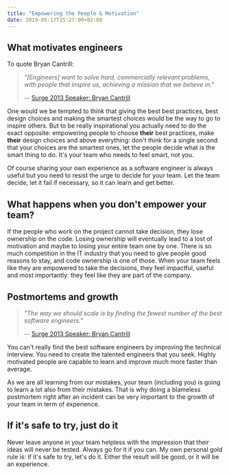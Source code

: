 ```yaml
---
title: "Empowering the People & Motivation"
date: 2019-05-17T15:27:00+02:00
---
```

What motivates engineers
------------------------

To quote Bryan Cantrill:

> *"[Engineers] want to solve hard, commercially relevant problems, with people
> that inspire us, achieving a mission that we believe in."*
>
> -- [Surge 2013 Speaker: Bryan Cantrill](https://www.youtube.com/watch?v=1KeYzjILqDo)

One would we be tempted to think that giving the best best practices, best
design choices and making the smartest choices would be the way to go to
inspire others. But to be really inspirational you actually need to do the
exact opposite: empowering people to choose **their** best practices, make
**their** design choices and above everything: don't think for a single second
that your choices are the smartest ones, let the people decide what is the
smart thing to do. It's your team who needs to feel smart, not you.

Of course sharing your own experience as a software engineer is always useful
but you need to resist the urge to decide for your team. Let the team decide,
let it fail if necessary, so it can learn and get better.

What happens when you don't empower your team?
----------------------------------------------

If the people who work on the project cannot take decision, they lose ownership
on the code. Losing ownership will eventually lead to a lost of motivation and
maybe to losing your entire team one by one. There is so much competition in
the IT industry that you need to give people good reasons to stay, and code
ownership is one of those. When your team feels like they are empowered to take
the decisions, they feel impactful, useful and most importantly: they feel like
they are part of the company.

Postmortems and growth
----------------------

> *"The way we should scale is by finding the fewest number of the best software
> engineers."*
>
> -- [Surge 2013 Speaker: Bryan Cantrill](https://www.youtube.com/watch?v=1KeYzjILqDo)

You can't really find the best software engineers by improving the technical
interview. You need to create the talented engineers that you seek. Highly
motivated people are capable to learn and improve much more faster than
average.

As we are all learning from our mistakes, your team (including you) is going to
learn a lot also from their mistakes. That is why doing a blameless postmortem
right after an incident can be very important to the growth of your team in
term of experience.

If it's safe to try, just do it
-------------------------------

Never leave anyone in your team helpless with the impression that their ideas
will never be tested. Always go for it if you can. My own personal gold rule
is: if it's safe to try, let's do it. Either the result will be good, or it
will be an experience.
